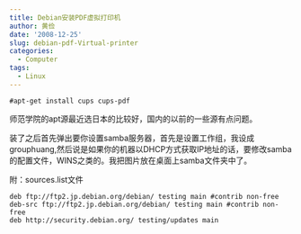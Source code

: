 ```yaml
---
title: Debian安装PDF虚拟打印机
author: 黄俭
date: '2008-12-25'
slug: debian-pdf-Virtual-printer
categories:
  - Computer
tags:
  - Linux
---
```


```shell
#apt-get install cups cups-pdf
```

师范学院的apt源最近选日本的比较好，国内的以前的一些源有点问题。

装了之后首先弹出要你设置samba服务器，首先是设置工作组，我设成grouphuang,然后说是如果你的机器以DHCP方式获取IP地址的话，要修改samba的配置文件，WINS之类的。我把图片放在桌面上samba文件夹中了。

附：sources.list文件

```shell
deb ftp://ftp2.jp.debian.org/debian/ testing main #contrib non-free
deb-src ftp://ftp2.jp.debian.org/debian/ testing main #contrib non-free
deb http://security.debian.org/ testing/updates main
```